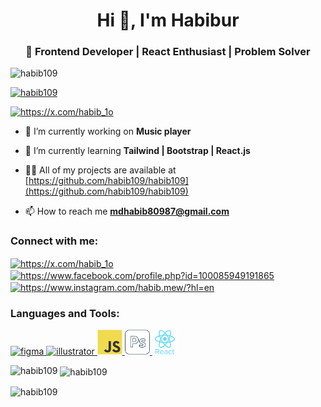 <h1 align="center">Hi 👋, I'm Habibur</h1>
<h3 align="center">🌟 Frontend Developer | React Enthusiast | Problem Solver</h3>

<p align="left"> <img src="https://komarev.com/ghpvc/?username=habib109&label=Profile%20views&color=0e75b6&style=flat" alt="habib109" /> </p>

<p align="left"> <a href="https://github.com/ryo-ma/github-profile-trophy"><img src="https://github-profile-trophy.vercel.app/?username=habib109" alt="habib109" /></a> </p>

<p align="left"> <a href="https://twitter.com/https://x.com/habib_1o" target="blank"><img src="https://img.shields.io/twitter/follow/https://x.com/habib_1o?logo=twitter&style=for-the-badge" alt="https://x.com/habib_1o" /></a> </p>

- 🔭 I’m currently working on **Music player**

- 🌱 I’m currently learning **Tailwind | Bootstrap | React.js**

- 👨‍💻 All of my projects are available at [https://github.com/habib109/habib109](https://github.com/habib109/habib109)

- 📫 How to reach me **mdhabib80987@gmail.com**

<h3 align="left">Connect with me:</h3>
<p align="left">
<a href="https://twitter.com/https://x.com/habib_1o" target="blank"><img align="center" src="https://raw.githubusercontent.com/rahuldkjain/github-profile-readme-generator/master/src/images/icons/Social/twitter.svg" alt="https://x.com/habib_1o" height="30" width="40" /></a>
<a href="https://fb.com/https://www.facebook.com/profile.php?id=100085949191865" target="blank"><img align="center" src="https://raw.githubusercontent.com/rahuldkjain/github-profile-readme-generator/master/src/images/icons/Social/facebook.svg" alt="https://www.facebook.com/profile.php?id=100085949191865" height="30" width="40" /></a>
<a href="https://instagram.com/https://www.instagram.com/habib.mew/?hl=en" target="blank"><img align="center" src="https://raw.githubusercontent.com/rahuldkjain/github-profile-readme-generator/master/src/images/icons/Social/instagram.svg" alt="https://www.instagram.com/habib.mew/?hl=en" height="30" width="40" /></a>
</p>

<h3 align="left">Languages and Tools:</h3>
<p align="left"> <a href="https://www.figma.com/" target="_blank" rel="noreferrer"> <img src="https://www.vectorlogo.zone/logos/figma/figma-icon.svg" alt="figma" width="40" height="40"/> </a> <a href="https://www.adobe.com/in/products/illustrator.html" target="_blank" rel="noreferrer"> <img src="https://www.vectorlogo.zone/logos/adobe_illustrator/adobe_illustrator-icon.svg" alt="illustrator" width="40" height="40"/> </a> <a href="https://developer.mozilla.org/en-US/docs/Web/JavaScript" target="_blank" rel="noreferrer"> <img src="https://raw.githubusercontent.com/devicons/devicon/master/icons/javascript/javascript-original.svg" alt="javascript" width="40" height="40"/> </a> <a href="https://www.photoshop.com/en" target="_blank" rel="noreferrer"> <img src="https://raw.githubusercontent.com/devicons/devicon/master/icons/photoshop/photoshop-line.svg" alt="photoshop" width="40" height="40"/> </a> <a href="https://reactjs.org/" target="_blank" rel="noreferrer"> <img src="https://raw.githubusercontent.com/devicons/devicon/master/icons/react/react-original-wordmark.svg" alt="react" width="40" height="40"/> </a> </p>

<p><img align="left" src="https://github-readme-stats.vercel.app/api/top-langs?username=habib109&show_icons=true&locale=en&layout=compact" alt="habib109" /></p>

<p>&nbsp;<img align="center" src="https://github-readme-stats.vercel.app/api?username=habib109&show_icons=true&locale=en" alt="habib109" /></p>

<p><img align="center" src="https://github-readme-streak-stats.herokuapp.com/?user=habib109&" alt="habib109" /></p>
